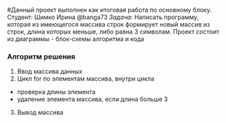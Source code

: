 #Данный проект выполнен как итоговая работа по основному блоку. Студент: Шимко Ирина @banga73
*Задача*: Написать программу, которая из имеющегося массива строк формирует новый массив из строк, длина которых меньше, либо равна 3 символам. 
Проект состоит из диаграммы - блок-схемы алгоритма и кода

### Алгоритм решения
1. Ввод массива данных
2. Цикл for по элементам массива, внутри цикла
* проверка длины элемента
* удаление элемента массива, если длина больше 3
3. Вывод массива
